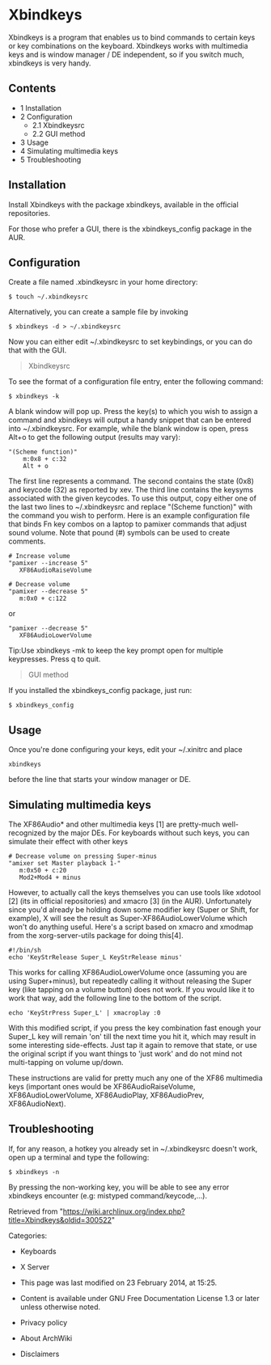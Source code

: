 Xbindkeys
=========

Xbindkeys is a program that enables us to bind commands to certain keys
or key combinations on the keyboard. Xbindkeys works with multimedia
keys and is window manager / DE independent, so if you switch much,
xbindkeys is very handy.

Contents
--------

-   1 Installation
-   2 Configuration
    -   2.1 Xbindkeysrc
    -   2.2 GUI method
-   3 Usage
-   4 Simulating multimedia keys
-   5 Troubleshooting

Installation
------------

Install Xbindkeys with the package xbindkeys, available in the official
repositories.

For those who prefer a GUI, there is the xbindkeys_config package in the
AUR.

Configuration
-------------

Create a file named .xbindkeysrc in your home directory:

    $ touch ~/.xbindkeysrc

Alternatively, you can create a sample file by invoking

    $ xbindkeys -d > ~/.xbindkeysrc

Now you can either edit ~/.xbindkeysrc to set keybindings, or you can do
that with the GUI.

> Xbindkeysrc

To see the format of a configuration file entry, enter the following
command:

    $ xbindkeys -k

A blank window will pop up. Press the key(s) to which you wish to assign
a command and xbindkeys will output a handy snippet that can be entered
into ~/.xbindkeysrc. For example, while the blank window is open, press
Alt+o to get the following output (results may vary):

    "(Scheme function)"
        m:0x8 + c:32
        Alt + o

The first line represents a command. The second contains the state (0x8)
and keycode (32) as reported by xev. The third line contains the keysyms
associated with the given keycodes. To use this output, copy either one
of the last two lines to ~/.xbindkeysrc and replace "(Scheme function)"
with the command you wish to perform. Here is an example configuration
file that binds Fn key combos on a laptop to pamixer commands that
adjust sound volume. Note that pound (#) symbols can be used to create
comments.

    # Increase volume
    "pamixer --increase 5"
       XF86AudioRaiseVolume

    # Decrease volume
    "pamixer --decrease 5"
       m:0x0 + c:122

or

    "pamixer --decrease 5"
       XF86AudioLowerVolume

Tip:Use xbindkeys -mk to keep the key prompt open for multiple
keypresses. Press q to quit.

> GUI method

If you installed the xbindkeys_config package, just run:

    $ xbindkeys_config

Usage
-----

Once you're done configuring your keys, edit your ~/.xinitrc and place

    xbindkeys

before the line that starts your window manager or DE.

Simulating multimedia keys
--------------------------

The XF86Audio* and other multimedia keys [1] are pretty-much
well-recognized by the major DEs. For keyboards without such keys, you
can simulate their effect with other keys

    # Decrease volume on pressing Super-minus
    "amixer set Master playback 1-"
       m:0x50 + c:20
       Mod2+Mod4 + minus

However, to actually call the keys themselves you can use tools like
xdotool [2] (its in official repositories) and xmacro [3] (in the AUR).
Unfortunately since you'd already be holding down some modifier key
(Super or Shift, for example), X will see the result as
Super-XF86AudioLowerVolume which won't do anything useful. Here's a
script based on xmacro and xmodmap from the xorg-server-utils package
for doing this[4].

    #!/bin/sh
    echo 'KeyStrRelease Super_L KeyStrRelease minus' 

This works for calling XF86AudioLowerVolume once (assuming you are using
Super+minus), but repeatedly calling it without releasing the Super key
(like tapping on a volume button) does not work. If you would like it to
work that way, add the following line to the bottom of the script.

    echo 'KeyStrPress Super_L' | xmacroplay :0

With this modified script, if you press the key combination fast enough
your Super_L key will remain 'on' till the next time you hit it, which
may result in some interesting side-effects. Just tap it again to remove
that state, or use the original script if you want things to 'just work'
and do not mind not multi-tapping on volume up/down.

These instructions are valid for pretty much any one of the XF86
multimedia keys (important ones would be XF86AudioRaiseVolume,
XF86AudioLowerVolume, XF86AudioPlay, XF86AudioPrev, XF86AudioNext).

Troubleshooting
---------------

If, for any reason, a hotkey you already set in ~/.xbindkeysrc doesn't
work, open up a terminal and type the following:

    $ xbindkeys -n

By pressing the non-working key, you will be able to see any error
xbindkeys encounter (e.g: mistyped command/keycode,...).

Retrieved from
"https://wiki.archlinux.org/index.php?title=Xbindkeys&oldid=300522"

Categories:

-   Keyboards
-   X Server

-   This page was last modified on 23 February 2014, at 15:25.
-   Content is available under GNU Free Documentation License 1.3 or
    later unless otherwise noted.
-   Privacy policy
-   About ArchWiki
-   Disclaimers
